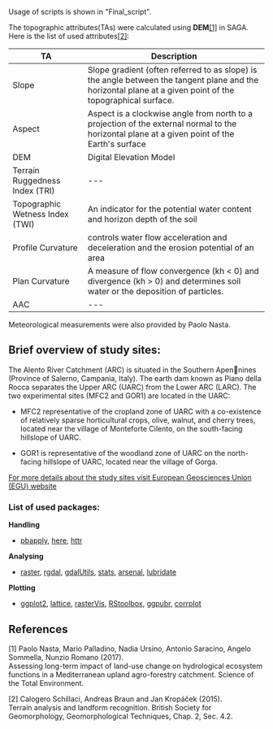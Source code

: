 ﻿Usage of scripts is shown in "Final_script". 

The topographic attributes(TAs) were calculated using **DEM**[[1]](#1) in SAGA. Here is the list of used attributes[[2]](#2):

| TA                              | Description |
| -----------                     | ----------- |
| Slope                           | Slope gradient (often referred to as slope) is the angle between the tangent plane and the horizontal plane at a given point of the topographical surface. |
| Aspect                          | Aspect is a clockwise angle from north to a projection of the external normal to the horizontal plane at a given point of the Earth's surface        |
| DEM                             | Digital Elevation Model        |
| Terrain Ruggedness Index (TRI)  | ---        |
| Topographic Wetness Index (TWI) | An indicator for the potential water content and horizon depth of the soil |
| Profile Curvature               | controls water flow acceleration and deceleration  and the erosion potential of an area       |
| Plan Curvature                  | A measure of flow convergence (kh < 0) and divergence (kh > 0) and determines soil water or the deposition of particles.        | 
| AAC                             | ---        |

Meteorological measurements were also provided by Paolo Nasta.

## Brief overview of study sites:

The Alento River Catchment (ARC) is situated in the Southern Apennines (Province of Salerno, Campania, Italy). The earth dam known as Piano della Rocca separates the Upper ARC (UARC) from the Lower ARC (LARC).
The two experimental sites (MFC2 and GOR1) are located in the UARC:

* MFC2 representative of the cropland zone of UARC with a co-existence of relatively sparse horticultural crops, olive, walnut, and cherry trees, 
    located near the village of Monteforte Cilento, on the south-facing hillslope of UARC.  

* GOR1 is representative of the woodland zone of UARC on the north-facing hillslope of UARC, located near the village of Gorga.

[For more details about the study sites visit European Geosciences Union (EGU) website](https://blogs.egu.eu/divisions/hs/2020/12/02/featured-catchment-the-alento-hydrological-observatory-in-the-middle-of-the-mediterranean-region/?fbclid=IwAR2ZeiDsMvgiA-mFSMGo7fuptGc7FwzszJSLg3NHTVzhsJCWHmu4mBBiwtI)

### List of used packages:

**Handling**
* [pbapply](https://github.com/psolymos/pbapply), [here](https://github.com/jennybc/here_here), [httr](https://github.com/r-lib/httr)

**Analysing**
* [raster](https://github.com/rspatial/raster), [rgdal](https://github.com/cran/rgdal), [gdalUtils](https://github.com/cran/gdalUtils), [stats](), [arsenal](https://github.com/mayoverse/arsenal), [lubridate](https://github.com/tidyverse/lubridate)

**Plotting**
* [ggplot2](https://github.com/tidyverse/ggplot2), [lattice](https://github.com/cran/lattice), [rasterVis](https://github.com/oscarperpinan/rastervis), [RStoolbox](https://github.com/bleutner/RStoolbox), [ggpubr](https://github.com/kassambara/ggpubr), [corrplot](https://github.com/taiyun/corrplot)

## References
<a id="1">[1]</a> 
Paolo Nasta, Mario Palladino, Nadia Ursino, Antonio Saracino, Angelo Sommella, Nunzio Romano (2017).  
Assessing long-term impact of land-use change on hydrological ecosystem functions in a Mediterranean upland agro-forestry catchment. 
Science of the Total Environment.

<a id="2">[2]</a> 
Calogero Schillaci, Andreas Braun and Jan Kropáček (2015).  
Terrain analysis and landform recognition. 
British Society for Geomorphology, Geomorphological Techniques, Chap. 2, Sec. 4.2.